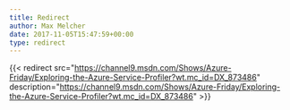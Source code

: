 ```yaml
---
title: Redirect
author: Max Melcher
date: 2017-11-05T15:47:59+00:00
type: redirect
---
```

{{< redirect src="https://channel9.msdn.com/Shows/Azure-Friday/Exploring-the-Azure-Service-Profiler?wt.mc_id=DX_873486" description="https://channel9.msdn.com/Shows/Azure-Friday/Exploring-the-Azure-Service-Profiler?wt.mc_id=DX_873486" >}}
